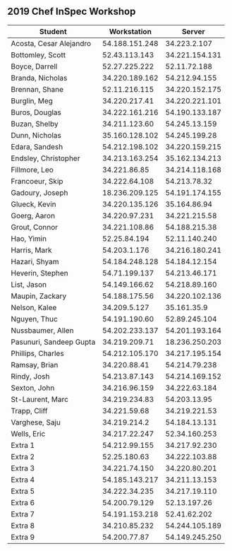## 2019 Chef InSpec Workshop

|Student|Workstation|Server|
|-------|-----------|------|
|Acosta, Cesar Alejandro|54.188.151.248 | 34.223.2.107 | 
|Bottomley, Scott|52.43.113.143 | 34.221.154.131 | 
|Boyce, Darrell|52.27.225.222 | 52.11.72.188 | 
|Branda, Nicholas|34.220.189.162 | 54.212.94.155 | 
|Brennan, Shane|52.11.216.115 | 34.220.152.175 | 
|Burglin, Meg|34.220.217.41 | 34.220.221.101 | 
|Buros, Douglas|34.222.161.216 | 54.190.133.187 | 
|Buzan, Shelby|34.211.123.60 | 54.245.13.159 | 
|Dunn, Nicholas|35.160.128.102 | 54.245.199.28 | 
|Edara, Sandesh|54.212.198.102 | 34.220.159.215 | 
|Endsley, Christopher|34.213.163.254 | 35.162.134.213 | 
|Fillmore, Leo|34.221.86.85 | 34.214.118.168 | 
|Francoeur, Skip|34.222.64.108 | 54.213.78.32 | 
|Gadoury, Joseph|18.236.209.125 | 54.191.174.155 | 
|Glueck, Kevin|34.220.135.126 | 35.164.86.94 | 
|Goerg, Aaron|34.220.97.231 | 34.221.215.58 | 
|Grout, Connor|34.221.108.86 | 54.188.215.38 | 
|Hao, Yimin|52.25.84.194 | 52.11.140.240 | 
|Harris, Mark|54.203.1.176 | 34.216.180.241 | 
|Hazari, Shyam|54.184.248.128 | 54.184.12.154 | 
|Heverin, Stephen|54.71.199.137 | 54.213.46.171 | 
|List, Jason|54.149.166.62 | 54.218.89.160 | 
|Maupin, Zackary|54.188.175.56 | 34.220.102.136 | 
|Nelson, Kalee|34.209.5.127 | 35.161.35.9 | 
|Nguyen, Thuc|54.191.190.60 | 52.89.245.104 | 
|Nussbaumer, Allen|54.202.233.137 | 54.201.193.164 | 
|Pasunuri, Sandeep Gupta|34.219.209.71 | 18.236.250.203 | 
|Phillips, Charles|54.212.105.170 | 34.217.195.154 | 
|Ramsay, Brian|34.220.88.41 | 54.214.79.238 | 
|Rindy, Josh|54.213.87.143 | 54.214.169.152 | 
|Sexton, John|34.216.96.159 | 34.222.63.184 | 
|St-Laurent, Marc|34.219.234.83 | 54.203.13.95 | 
|Trapp, Cliff|34.221.59.68 | 34.219.221.53 | 
|Varghese, Saju|34.219.214.2 | 54.184.13.131 | 
|Wells, Eric|34.217.22.247 | 52.34.160.253 | 
| Extra 1|54.212.99.155 | 34.217.92.230 | 
| Extra 2|52.25.180.63 | 34.222.103.88 | 
| Extra 3|34.221.74.150 | 34.220.80.201 | 
| Extra 4|54.185.143.217 | 34.211.13.153 | 
| Extra 5|34.222.34.235 | 34.217.19.110 | 
| Extra 6|54.200.79.129 | 52.13.197.26 | 
| Extra 7|54.191.153.218 | 52.41.62.202 | 
| Extra 8|34.210.85.232 | 54.244.105.189 | 
| Extra 9|54.200.77.87 | 54.149.245.250 | 
